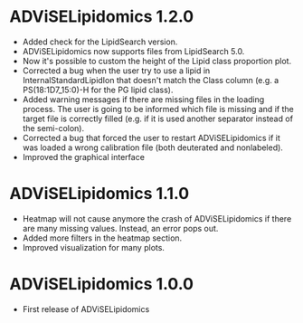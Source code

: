 # ADViSELipidomics 1.2.0

* Added check for the LipidSearch version.
* ADViSELipidomics now supports files from LipidSearch 5.0.
* Now it's possible to custom the height of the Lipid class proportion plot.
* Corrected a bug when the user try to use a lipid in InternalStandardLipidIon that doesn't match the Class column (e.g. a PS(18:1D7_15:0)-H for the PG lipid class).
* Added warning messages if there are missing files in the loading process. The user is going to be informed which file is missing and if the target file is correctly filled (e.g. if it is used another separator instead of the semi-colon).
* Corrected a bug that forced the user to restart ADViSELipidomics if it was loaded a wrong calibration file (both deuterated and nonlabeled).
* Improved the graphical interface


# ADViSELipidomics 1.1.0

* Heatmap will not cause anymore the crash of ADViSELipidomics if there are many missing values. Instead, an error pops out.
* Added more filters in the heatmap section.
* Improved visualization for many plots.


# ADViSELipidomics 1.0.0

* First release of ADViSELipidomics
